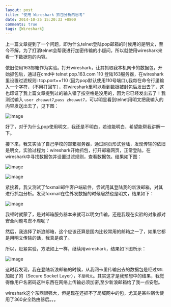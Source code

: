 ```yaml
---
layout: post
title: "使用 Wireshark 抓包分析的思考"
date: 2014-10-25 15:20:33 +0800
comments: true
tags: [Wireshark]
---
```


上一篇文章提到了一个问题，即为什么telnet登陆pop邮箱的时候用的是明文，至今不解，为了打消telnet会帮我进行加密传输的小疑问，所以就使用wireshark来看一下数据包的内容。

<!--more-->

依旧使用163邮箱作为实验。打开wireshark，让其抓取我本机网卡的数据包，开始抓包后，通过在cmd中 telnet pop.163.com 110 登陆163服务器，在wireshark里设置过滤规则:  tcp.port==110 (因为pop默认使用110号端口),我每在命令行里输入一个字符，（不用打回车），在wireshark里可以看到数据被封包后发出去了，这也印证了我上篇文章提到过的输入错了按空格是没用的，因为它已经发出去了！我测试输入 `user zhouwut7`,`pass zhouwut7`，可以明显看到telnet用明文把我输入的内容发送出去了，见下图：

![image](http://img.blog.csdn.net/20141025175729755?watermark/2/text/aHR0cDovL2Jsb2cuY3Nkbi5uZXQvaWNvZGV5b3U=/font/5a6L5L2T/fontsize/400/fill/I0JBQkFCMA==/dissolve/70/gravity/Center)

好了，对于为什么pop使用明文，我还是不明白，若谁能明白，希望能帮我讲解一下。

接下来，我又实验了自己学校的邮箱服务器，通过网页形式登陆，发现传输的依旧是明文，实验过程为：wireshark开始抓包，打开邮箱网页，正常登陆，在wireshark中寻找数据包并设置过滤规则，查看数据包。结果如下图：

![image](http://img.blog.csdn.net/20141025175804153?watermark/2/text/aHR0cDovL2Jsb2cuY3Nkbi5uZXQvaWNvZGV5b3U=/font/5a6L5L2T/fontsize/400/fill/I0JBQkFCMA==/dissolve/70/gravity/Center)

![image](http://img.blog.csdn.net/20141025175821984?watermark/2/text/aHR0cDovL2Jsb2cuY3Nkbi5uZXQvaWNvZGV5b3U=/font/5a6L5L2T/fontsize/400/fill/I0JBQkFCMA==/dissolve/70/gravity/Center)

紧接着，我又测试了foxmail邮件客户端软件，尝试用其登陆我的新浪邮箱，对其进行抓包分析。发现foxmail在往外发数据的时候居然也是明文，结果如下：

![image](http://img.blog.csdn.net/20141025175838036?watermark/2/text/aHR0cDovL2Jsb2cuY3Nkbi5uZXQvaWNvZGV5b3U=/font/5a6L5L2T/fontsize/400/fill/I0JBQkFCMA==/dissolve/70/gravity/Center)

我顿时就蒙了，是对邮箱服务器本来就可以明文传输，还是我现在实验的对象都对安全问题考虑不周呢？

然后，我选择了新浪邮箱，这个应该还算是国内比较常用的邮箱之一了，如果它都是用明文传输的话，我真是疯了。

所以，赶紧实验，方法如上一样，继续用wireshark，结果如下图所示：

![image](http://img.blog.csdn.net/20141025175856304?watermark/2/text/aHR0cDovL2Jsb2cuY3Nkbi5uZXQvaWNvZGV5b3U=/font/5a6L5L2T/fontsize/400/fill/I0JBQkFCMA==/dissolve/70/gravity/Center)

这时我发现，我在登陆新浪邮箱的时候，从我网卡里传输出去的数据包是经过`SSL`加密了的（Secure Socket Layer），`不是明文`。其实这才是我预想中的结果，我觉得像用户名密码这种东西在网络上传输必须加密,至少新浪邮箱给了我一点安慰。

wireshark这个东西很强大，但是现在还抓不了局域网中的包，尤其是某些宿舍使用了360安全路由器后。。。